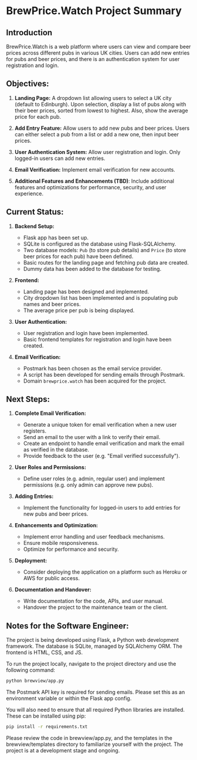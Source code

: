 # BrewPrice.Watch Project Summary

## Introduction

BrewPrice.Watch is a web platform where users can view and compare beer prices across different pubs in various UK cities. Users can add new entries for pubs and beer prices, and there is an authentication system for user registration and login.

## Objectives:

1. **Landing Page:** A dropdown list allowing users to select a UK city (default to Edinburgh). Upon selection, display a list of pubs along with their beer prices, sorted from lowest to highest. Also, show the average price for each pub.

2. **Add Entry Feature:** Allow users to add new pubs and beer prices. Users can either select a pub from a list or add a new one, then input beer prices.

3. **User Authentication System:** Allow user registration and login. Only logged-in users can add new entries. 

4. **Email Verification:** Implement email verification for new accounts.

5. **Additional Features and Enhancements (TBD)**: Include additional features and optimizations for performance, security, and user experience.

## Current Status:

1. **Backend Setup:**
   - Flask app has been set up.
   - SQLite is configured as the database using Flask-SQLAlchemy.
   - Two database models: `Pub` (to store pub details) and `Price` (to store beer prices for each pub) have been defined.
   - Basic routes for the landing page and fetching pub data are created.
   - Dummy data has been added to the database for testing.

2. **Frontend:**
   - Landing page has been designed and implemented.
   - City dropdown list has been implemented and is populating pub names and beer prices.
   - The average price per pub is being displayed.

3. **User Authentication:**
   - User registration and login have been implemented.
   - Basic frontend templates for registration and login have been created.

4. **Email Verification:**
   - Postmark has been chosen as the email service provider.
   - A script has been developed for sending emails through Postmark.
   - Domain `brewprice.watch` has been acquired for the project.

## Next Steps:

1. **Complete Email Verification:**
   - Generate a unique token for email verification when a new user registers.
   - Send an email to the user with a link to verify their email.
   - Create an endpoint to handle email verification and mark the email as verified in the database.
   - Provide feedback to the user (e.g. "Email verified successfully").

2. **User Roles and Permissions:**
   - Define user roles (e.g. admin, regular user) and implement permissions (e.g. only admin can approve new pubs).

3. **Adding Entries:**
   - Implement the functionality for logged-in users to add entries for new pubs and beer prices.

4. **Enhancements and Optimization:**
   - Implement error handling and user feedback mechanisms.
   - Ensure mobile responsiveness.
   - Optimize for performance and security.

5. **Deployment:**
   - Consider deploying the application on a platform such as Heroku or AWS for public access.

6. **Documentation and Handover:**
   - Write documentation for the code, APIs, and user manual.
   - Handover the project to the maintenance team or the client.

## Notes for the Software Engineer:

The project is being developed using Flask, a Python web development framework. The database is SQLite, managed by SQLAlchemy ORM. The frontend is HTML, CSS, and JS.

To run the project locally, navigate to the project directory and use the following command:

```sh
python brewview/app.py
```

The Postmark API key is required for sending emails. Please set this as an environment variable or within the Flask app config.

You will also need to ensure that all required Python libraries are installed. These can be installed using pip:

```sh
pip install -r requirements.txt
```

Please review the code in brewview/app.py, and the templates in the brewview/templates directory to familiarize yourself with the project. The project is at a development stage and ongoing.
